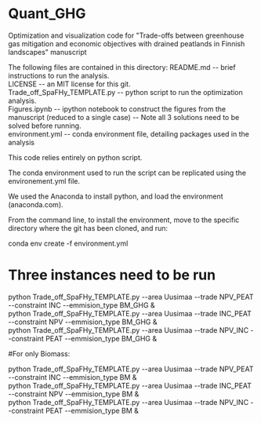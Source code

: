 # Quant_GHG
Optimization and visualization code for "Trade-offs between greenhouse gas mitigation and economic objectives with drained peatlands in Finnish landscapes" manuscript

The following files are contained in this directory:
README.md -- brief instructions to run the analysis. <br/>
LICENSE -- an MIT license for this git. <br/>
Trade_off_SpaFHy_TEMPLATE.py -- python script to run the optimization analysis. <br/>
Figures.ipynb -- ipython notebook to construct the figures from the manuscript (reduced to a single case) -- Note all 3 solutions need to be solved before running. <br/>
environment.yml -- conda environment file, detailing packages used in the analysis

This code relies entirely on python script. 

The conda environment used to run the script can be replicated using the environement.yml file.

We used the Anaconda to install python, and load the environment (anaconda.com).

From the command line, to install the environment, move to the specific directory where the git has been cloned, and run:

conda env create -f environment.yml

# Three instances need to be run

python Trade_off_SpaFHy_TEMPLATE.py --area Uusimaa --trade NPV_PEAT --constraint INC --emmision_type BM_GHG & <br/>
python Trade_off_SpaFHy_TEMPLATE.py --area Uusimaa --trade INC_PEAT --constraint NPV --emmision_type BM_GHG & <br/>
python Trade_off_SpaFHy_TEMPLATE.py --area Uusimaa --trade NPV_INC --constraint PEAT --emmision_type BM_GHG & <br/>

#For only Biomass:

python Trade_off_SpaFHy_TEMPLATE.py --area Uusimaa --trade NPV_PEAT --constraint INC --emmision_type BM & <br/>
python Trade_off_SpaFHy_TEMPLATE.py --area Uusimaa --trade INC_PEAT --constraint NPV --emmision_type BM & <br/>
python Trade_off_SpaFHy_TEMPLATE.py --area Uusimaa --trade NPV_INC --constraint PEAT --emmision_type BM & <br/>
